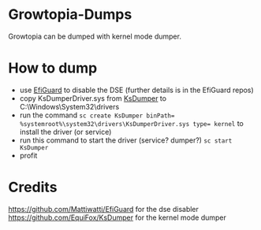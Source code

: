 # Growtopia-Dumps
Growtopia can be dumped with kernel mode dumper.

# How to dump
 - use [EfiGuard](https://github.com/Mattiwatti/EfiGuard) to disable the DSE (further details is in the EfiGuard repos)
 - copy KsDumperDriver.sys from [KsDumper](https://github.com/EquiFox/KsDumper) to C:\Windows\System32\drivers
 - run the command `sc create KsDumper binPath= %systemroot%\system32\drivers\KsDumperDriver.sys type= kernel` to install the driver (or service)
 - run this command to start the driver (service? dumper?) `sc start KsDumper`
 - profit

# Credits
https://github.com/Mattiwatti/EfiGuard for the dse disabler <br>
https://github.com/EquiFox/KsDumper for the kernel mode dumper
